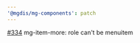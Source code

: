 ```yaml
---
'@mgdis/mg-components': patch
---
```


[#334](https://gitlab.mgdis.fr/core/core-ui/core-ui/-/issues/334) mg-item-more: role can't be menuitem
